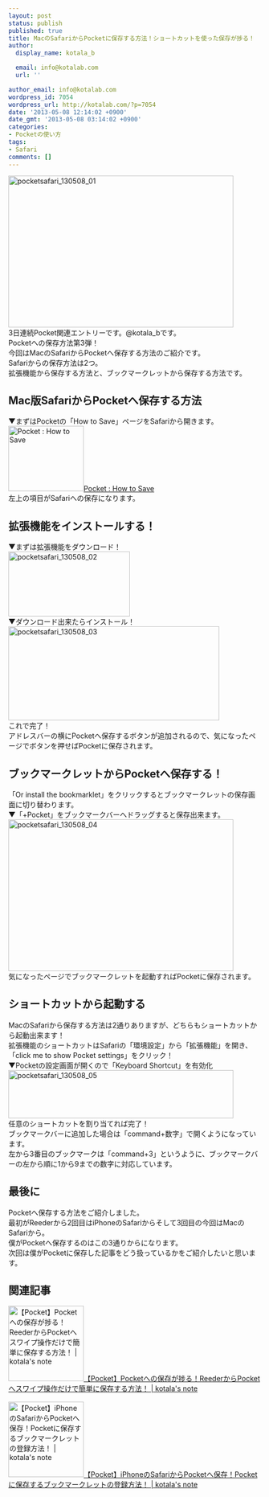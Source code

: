 ```yaml
---
layout: post
status: publish
published: true
title: MacのSafariからPocketに保存する方法！ショートカットを使った保存が捗る！
author:
  display_name: kotala_b

  email: info@kotalab.com
  url: ''

author_email: info@kotalab.com
wordpress_id: 7054
wordpress_url: http://kotalab.com/?p=7054
date: '2013-05-08 12:14:02 +0900'
date_gmt: '2013-05-08 03:14:02 +0900'
categories:
- Pocketの使い方
tags:
- Safari
comments: []
---
```

<p><img src="http://kotalab.com/wp-content/uploads/pocketsafari_130508_01-448x302.jpg" alt="pocketsafari_130508_01" width="448" height="302" class="alignnone size-large wp-image-7055" /><br />
3日連続Pocket関連エントリーです。@kotala_bです。<br />
Pocketへの保存方法第3弾！<br />
今回はMacのSafariからPocketへ保存する方法のご紹介です。<br />
Safariからの保存方法は2つ。<br />
拡張機能から保存する方法と、ブックマークレットから保存する方法です。<br />
<!--more--></p>
<h2>Mac版SafariからPocketへ保存する方法</h2>
<p>▼まずはPocketの「How to Save」ページをSafariから開きます。<br />
<a href="http://getpocket.com/add" target="_blank"><img  class="alignleft" src="http://capture.heartrails.com/150x130?http://getpocket.com/add" alt="Pocket : How to Save" width="150" height="130" /></a><a href="http://getpocket.com/add" target="_blank">Pocket : How to Save</a><a href="http://b.hatena.ne.jp/entry/http://getpocket.com/add" target="_blank"><img border="0" src="http://b.hatena.ne.jp/entry/image/http://getpocket.com/add" alt="" /></a><br style="clear:both;" />左上の項目がSafariへの保存になります。</p>
<h2>拡張機能をインストールする！</h2>
<p>▼まずは拡張機能をダウンロード！<br />
<img src="http://kotalab.com/wp-content/uploads/pocketsafari_130508_02.jpg" alt="pocketsafari_130508_02" width="242" height="129" class="alignnone size-full wp-image-7057" /><br />
▼ダウンロード出来たらインストール！<br />
<img src="http://kotalab.com/wp-content/uploads/pocketsafari_130508_03.jpg" alt="pocketsafari_130508_03" width="420" height="187" class="alignnone size-full wp-image-7058" /><br />
これで完了！<br />
アドレスバーの横にPocketへ保存するボタンが追加されるので、気になったページでボタンを押せばPocketに保存されます。</p>
<h2>ブックマークレットからPocketへ保存する！</h2>
<p>「Or install the bookmarklet」をクリックするとブックマークレットの保存画面に切り替わります。<br />
▼「+Pocket」をブックマークバーへドラッグすると保存出来ます。<br />
<img src="http://kotalab.com/wp-content/uploads/pocketsafari_130508_04-448x302.jpg" alt="pocketsafari_130508_04" width="448" height="302" class="alignnone size-large wp-image-7056" /><br />
気になったページでブックマークレットを起動すればPocketに保存されます。</p>
<h2>ショートカットから起動する</h2>
<p>MacのSafariから保存する方法は2通りありますが、どちらもショートカットから起動出来ます！<br />
拡張機能のショートカットはSafariの「環境設定」から「拡張機能」を開き、「click me to show Pocket settings」をクリック！<br />
▼Pocketの設定画面が開くので「Keyboard Shortcut」を有効化<br />
<img src="http://kotalab.com/wp-content/uploads/pocketsafari_130508_05-448x96.jpg" alt="pocketsafari_130508_05" width="448" height="96" class="alignnone size-large wp-image-7065" /><br />
任意のショートカットを割り当てれば完了！<br />
ブックマークバーに追加した場合は「command+数字」で開くようになっています。<br />
左から3番目のブックマークは「command+3」というように、ブックマークバーの左から順に1から9までの数字に対応しています。</p>
<h2>最後に</h2>
<p>Pocketへ保存する方法をご紹介しました。<br />
最初がReederから2回目はiPhoneのSafariからそして3回目の今回はMacのSafariから。<br />
僕がPocketへ保存するのはこの3通りからになります。<br />
次回は僕がPocketに保存した記事をどう扱っているかをご紹介したいと思います。</p>
<h2 class="rele">関連記事</h2>
<p><a href="http://kotalab.com/pocket-reeder-swipe" target="_blank"><img  class="alignleft" src="http://kotalab.com/wp-content/uploads/pocket_130506.png" alt="【Pocket】Pocketへの保存が捗る！ReederからPocketへスワイプ操作だけで簡単に保存する方法！ | kotala's note" width="150" /></a><a href="http://kotalab.com/pocket-reeder-swipe" target="_blank">【Pocket】Pocketへの保存が捗る！ReederからPocketへスワイプ操作だけで簡単に保存する方法！ | kotala's note</a><br style="clear:both;" /><br />
<a href="http://kotalab.com/pocket-iphone-safari-bookmarklet" target="_blank"><img  class="alignleft" src="http://kotalab.com/wp-content/uploads/safaripocket_130507.jpg" alt="【Pocket】iPhoneのSafariからPocketへ保存！Pocketに保存するブックマークレットの登録方法！ | kotala's note" width="150" /></a><a href="http://kotalab.com/pocket-iphone-safari-bookmarklet" target="_blank">【Pocket】iPhoneのSafariからPocketへ保存！Pocketに保存するブックマークレットの登録方法！ | kotala's note</a><br style="clear:both;" /></p>
